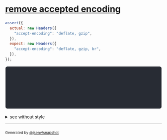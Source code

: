 # [remove accepted encoding](../../headers.test.js#L158)

```js
assert({
  actual: new Headers({
    "accept-encoding": "deflate, gzip",
  }),
  expect: new Headers({
    "accept-encoding": "deflate, gzip, br",
  }),
});
```

![img](throw.svg)

<details>
  <summary>see without style</summary>

```console
AssertionError: actual and expect are different

actual: Headers(
  "accept-encoding" => "deflate, gzip"
)
expect: Headers(
  "accept-encoding" => "deflate, gzip, br"
)
```

</details>

---
<sub>
  Generated by <a href="https://github.com/jsenv/core/tree/main/packages/independent/snapshot">@jsenv/snapshot</a>
</sub>